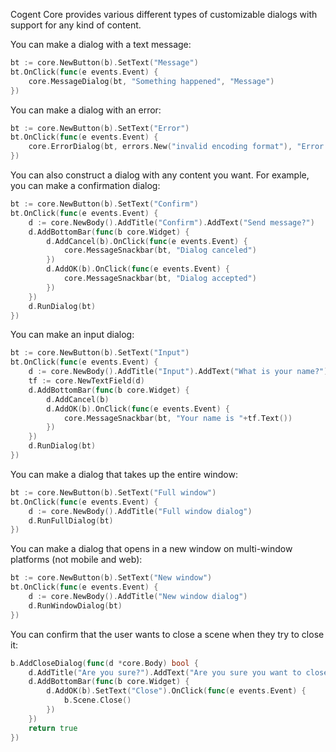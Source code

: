 Cogent Core provides various different types of customizable dialogs with support for any kind of content.

You can make a dialog with a text message:

```Go
bt := core.NewButton(b).SetText("Message")
bt.OnClick(func(e events.Event) {
    core.MessageDialog(bt, "Something happened", "Message")
})
```

You can make a dialog with an error:

```Go
bt := core.NewButton(b).SetText("Error")
bt.OnClick(func(e events.Event) {
    core.ErrorDialog(bt, errors.New("invalid encoding format"), "Error loading file")
})
```

You can also construct a dialog with any content you want. For example, you can make a confirmation dialog:

```Go
bt := core.NewButton(b).SetText("Confirm")
bt.OnClick(func(e events.Event) {
    d := core.NewBody().AddTitle("Confirm").AddText("Send message?")
    d.AddBottomBar(func(b core.Widget) {
        d.AddCancel(b).OnClick(func(e events.Event) {
            core.MessageSnackbar(bt, "Dialog canceled")
        })
        d.AddOK(b).OnClick(func(e events.Event) {
            core.MessageSnackbar(bt, "Dialog accepted")
        })
    })
    d.RunDialog(bt)
})
```

You can make an input dialog:

```Go
bt := core.NewButton(b).SetText("Input")
bt.OnClick(func(e events.Event) {
    d := core.NewBody().AddTitle("Input").AddText("What is your name?")
    tf := core.NewTextField(d)
    d.AddBottomBar(func(b core.Widget) {
        d.AddCancel(b)
        d.AddOK(b).OnClick(func(e events.Event) {
            core.MessageSnackbar(bt, "Your name is "+tf.Text())
        })
    })
    d.RunDialog(bt)
})
```

You can make a dialog that takes up the entire window:

```Go
bt := core.NewButton(b).SetText("Full window")
bt.OnClick(func(e events.Event) {
    d := core.NewBody().AddTitle("Full window dialog")
    d.RunFullDialog(bt)
})
```

You can make a dialog that opens in a new window on multi-window platforms (not mobile and web):

```Go
bt := core.NewButton(b).SetText("New window")
bt.OnClick(func(e events.Event) {
    d := core.NewBody().AddTitle("New window dialog")
    d.RunWindowDialog(bt)
})
```

You can confirm that the user wants to close a scene when they try to close it:

```go
b.AddCloseDialog(func(d *core.Body) bool {
    d.AddTitle("Are you sure?").AddText("Are you sure you want to close the Cogent Core Demo?")
    d.AddBottomBar(func(b core.Widget) {
        d.AddOK(b).SetText("Close").OnClick(func(e events.Event) {
            b.Scene.Close()
        })
    })
    return true
})
```
